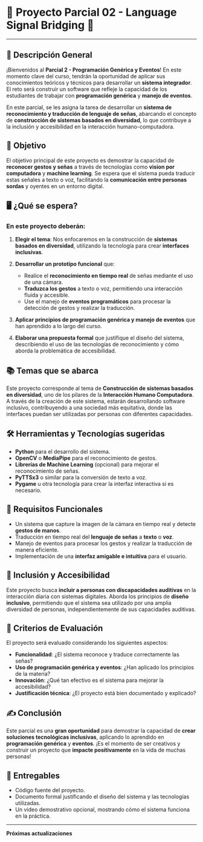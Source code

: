 # 🧠 Proyecto Parcial 02 - **Language Signal Bridging** 👐
---

## 📝 Descripción General

¡Bienvenidos al **Parcial 2 - Programación Genérica y Eventos**! En este momento clave del curso, tendrán la oportunidad de aplicar sus conocimientos teóricos y técnicos para desarrollar un **sistema integrador**. El reto será construir un software que refleje la capacidad de los estudiantes de trabajar con **programación genérica** y **manejo de eventos**.

En este parcial, se les asigna la tarea de desarrollar un **sistema de reconocimiento y traducción de lenguaje de señas**, abarcando el concepto de **construcción de sistemas basados en diversidad**, lo que contribuye a la inclusión y accesibilidad en la interacción humano-computadora.

## 🌟 Objetivo

El objetivo principal de este proyecto es demostrar la capacidad de **reconocer gestos y señas** a través de tecnologías como **vision por computadora** y **machine learning**. Se espera que el sistema pueda traducir estas señales a texto o voz, facilitando la **comunicación entre personas sordas** y oyentes en un entorno digital.

## 🖥️ ¿Qué se espera?

### En este proyecto deberán:
1. **Elegir el tema**: Nos enfocaremos en la construcción de **sistemas basados en diversidad**, utilizando la tecnología para crear **interfaces inclusivas**.
   
2. **Desarrollar un prototipo funcional** que:
   - Realice el **reconocimiento en tiempo real** de señas mediante el uso de una cámara.
   - **Traduzca los gestos** a texto o voz, permitiendo una interacción fluida y accesible.
   - Use el manejo de **eventos programáticos** para procesar la detección de gestos y realizar la traducción.

3. **Aplicar principios de programación genérica y manejo de eventos** que han aprendido a lo largo del curso.

4. **Elaborar una propuesta formal** que justifique el diseño del sistema, describiendo el uso de las tecnologías de reconocimiento y cómo aborda la problemática de accesibilidad.

## 📚 Temas que se abarca
Este proyecto corresponde al tema de **Construcción de sistemas basados en diversidad**, uno de los pilares de la **Interacción Humano Computadora**. A través de la creación de este sistema, estarán desarrollando software inclusivo, contribuyendo a una sociedad más equitativa, donde las interfaces puedan ser utilizadas por personas con diferentes capacidades.

## 🛠️ Herramientas y Tecnologías sugeridas

- **Python** para el desarrollo del sistema.
- **OpenCV** o **MediaPipe** para el reconocimiento de gestos.
- **Librerías de Machine Learning** (opcional) para mejorar el reconocimiento de señas.
- **PyTTSx3** o similar para la conversión de texto a voz.
- **Pygame** u otra tecnología para crear la interfaz interactiva si es necesario.

## 🚀 Requisitos Funcionales

- Un sistema que capture la imagen de la cámara en tiempo real y detecte **gestos de manos**.
- Traducción en tiempo real del **lenguaje de señas** a **texto** o **voz**.
- Manejo de eventos para procesar los gestos y realizar la traducción de manera eficiente.
- Implementación de una **interfaz amigable e intuitiva** para el usuario.

## 👥 Inclusión y Accesibilidad
Este proyecto busca **incluir a personas con discapacidades auditivas** en la interacción diaria con sistemas digitales. Aborda los principios de **diseño inclusivo**, permitiendo que el sistema sea utilizado por una amplia diversidad de personas, independientemente de sus capacidades auditivas.

## 🎯 Criterios de Evaluación

El proyecto será evaluado considerando los siguientes aspectos:
- **Funcionalidad**: ¿El sistema reconoce y traduce correctamente las señas?
- **Uso de programación genérica y eventos**: ¿Han aplicado los principios de la materia?
- **Innovación**: ¿Qué tan efectivo es el sistema para mejorar la accesibilidad?
- **Justificación técnica**: ¿El proyecto está bien documentado y explicado?

## ✍️ Conclusión

Este parcial es una **gran oportunidad** para demostrar la capacidad de **crear soluciones tecnológicas inclusivas**, aplicando lo aprendido en **programación genérica** y **eventos**. ¡Es el momento de ser creativos y construir un proyecto que **impacte positivamente** en la vida de muchas personas!

## 📝 Entregables

- Código fuente del proyecto.
- Documento formal justificando el diseño del sistema y las tecnologías utilizadas.
- Un video demostrativo opcional, mostrando cómo el sistema funciona en la práctica.

---
**Próximas actualizaciones**